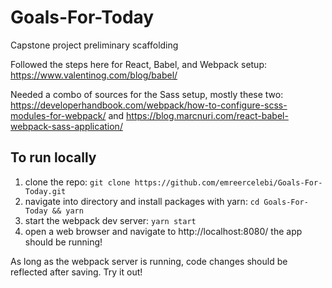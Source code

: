 # Goals-For-Today
Capstone project preliminary scaffolding

Followed the steps here for React, Babel, and Webpack setup: https://www.valentinog.com/blog/babel/

Needed a combo of sources for the Sass setup, mostly these two: https://developerhandbook.com/webpack/how-to-configure-scss-modules-for-webpack/ and https://blog.marcnuri.com/react-babel-webpack-sass-application/ 

## To run locally

1. clone the repo: `git clone https://github.com/emreercelebi/Goals-For-Today.git`
2. navigate into directory and install packages with yarn: `cd Goals-For-Today && yarn`
3. start the webpack dev server: `yarn start`
4. open a web browser and navigate to http://localhost:8080/ the app should be running!

As long as the webpack server is running, code changes should be reflected after saving. Try it out!
